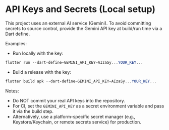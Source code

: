 # API Keys and Secrets (Local setup)

This project uses an external AI service (Gemini). To avoid committing secrets to
source control, provide the Gemini API key at build/run time via a Dart define.

Examples:

- Run locally with the key:

```powershell
flutter run --dart-define=GEMINI_API_KEY=AIzaSy...YOUR_KEY...
```

- Build a release with the key:

```powershell
flutter build apk --dart-define=GEMINI_API_KEY=AIzaSy...YOUR_KEY...
```

Notes:
- Do NOT commit your real API keys into the repository.
- For CI, set the `GEMINI_API_KEY` as a secret environment variable and pass it via the build step.
- Alternatively, use a platform-specific secret manager (e.g., Keystore/Keychain, or remote secrets service) for production.
